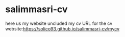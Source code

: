 # salimmasri-cv
here us my website uncluded my cv
URL for the cv website:https://solico93.github.io/salimmasri-cv/mycv
